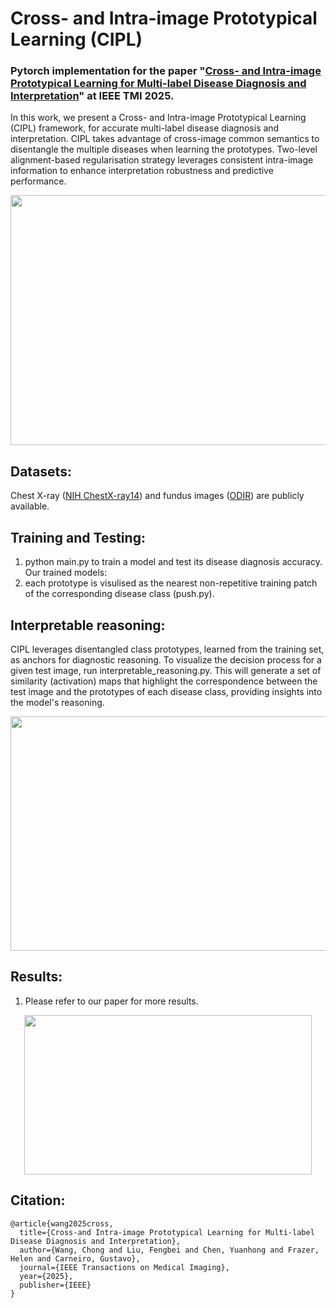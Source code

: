 # Cross- and Intra-image Prototypical Learning (CIPL)

### Pytorch implementation for the paper "[Cross- and Intra-image Prototypical Learning for Multi-label Disease Diagnosis and Interpretation](https://ieeexplore.ieee.org/document/10887396)" at IEEE TMI 2025.


In this work, we present a Cross- and Intra-image Prototypical Learning (CIPL) framework, for accurate multi-label disease diagnosis and interpretation.
CIPL takes advantage of cross-image common semantics to disentangle the multiple diseases when learning the prototypes.
Two-level alignment-based regularisation strategy leverages consistent intra-image information to enhance interpretation robustness and predictive performance.


<div align=center>
<img width="800" height="400" src="https://github.com/cwangrun/CIPL/blob/master/arch/arch.png"/></dev>
</div>


## Datasets:
Chest X-ray ([NIH ChestX-ray14](https://www.kaggle.com/datasets/nih-chest-xrays/data)) and fundus images ([ODIR](https://academictorrents.com/details/cf3b8d5ecdd4284eb9b3a80fcfe9b1d621548f72)) are publicly available.


## Training and Testing:
1. python main.py to train a model and test its disease diagnosis accuracy. Our trained models:
2. each prototype is visulised as the nearest non-repetitive training patch of the corresponding disease class (push.py).


## Interpretable reasoning:
CIPL leverages disentangled class prototypes, learned from the training set, as anchors for diagnostic reasoning.
To visualize the decision process for a given test image, run interpretable_reasoning.py. 
This will generate a set of similarity (activation) maps that highlight the correspondence between the test image and the prototypes of each disease class, providing insights into the model's reasoning.

<div align=center>
<img width="660" height="375" src="https://github.com/cwangrun/CIPL/blob/master/arch/reasoning.png"/></dev>
</div>



## Results:
1. Please refer to our paper for more results.

<div align=center>
<img width="460" height="255" src="https://github.com/cwangrun/CIPL/blob/master/arch/prototype.png"/></dev>
</div>



## Citation:
```
@article{wang2025cross,
  title={Cross-and Intra-image Prototypical Learning for Multi-label Disease Diagnosis and Interpretation},
  author={Wang, Chong and Liu, Fengbei and Chen, Yuanhong and Frazer, Helen and Carneiro, Gustavo},
  journal={IEEE Transactions on Medical Imaging},
  year={2025},
  publisher={IEEE}
}
```
